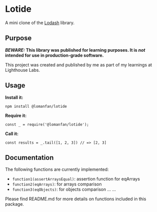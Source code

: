 # Lotide

A mini clone of the [Lodash](https://lodash.com) library.

## Purpose

**_BEWARE:_ This library was published for learning purposes. It is _not_ intended for use in production-grade software.**

This project was created and published by me as part of my learnings at Lighthouse Labs. 

## Usage

**Install it:**

`npm install @lomanfan/lotide`

**Require it:**

`const _ = require('@lomanfan/lotide');`

**Call it:**

`const results = _.tail([1, 2, 3]) // => [2, 3]`

## Documentation

The following functions are currently implemented:

* `function1(assertArraysEqual)`: assertion function for eqArrays
* `function2(eqArrays)`: for arrays comparison
* `function3(eqObjects)`: for objects comparison
    ... ...
    
Please find README.md for more details on functions included in this package. 